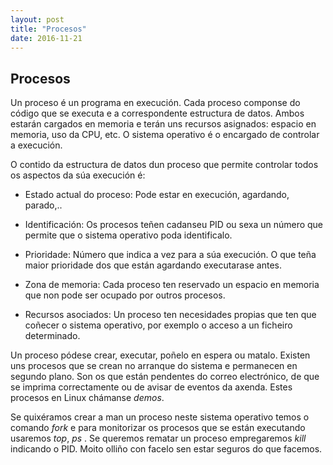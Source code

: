 ```yaml
---
layout: post
title: "Procesos"
date: 2016-11-21
---
```


## Procesos

Un proceso é un programa en execución. Cada proceso componse do código que se executa e a correspondente estructura de datos. Ambos estarán cargados en memoria e terán uns recursos asignados: espacio en memoria, uso da CPU, etc.  O sistema operativo é o encargado de controlar a execución.

O contido da estructura de datos dun proceso que  permite controlar todos os aspectos da súa execución é:


* Estado actual do proceso:  Pode estar en execución, agardando, parado,..


* Identificación:  Os procesos teñen cadanseu PID ou sexa un número que permite que o sistema operativo poda identificalo.


* Prioridade:  Número que indica a vez para a súa execución. O que teña maior prioridade dos que están agardando executarase antes.


* Zona de memoria:  Cada proceso ten reservado un espacio en memoria que non pode ser ocupado por outros procesos.


* Recursos asociados:  Un proceso ten necesidades propias que ten que coñecer o sistema operativo, por exemplo o acceso a un ficheiro  determinado.


Un proceso pódese crear, executar, poñelo en espera ou matalo. Existen uns procesos que se crean no arranque do sistema e permanecen en segundo plano. Son os que están pendentes do correo electrónico, de que se imprima correctamente ou de avisar de eventos da axenda. Estes procesos en Linux chámanse   _demos_.

Se quixéramos crear a man un proceso neste sistema operativo temos o comando   _fork_    e para monitorizar os procesos que se están executando usaremos   _top_, _ps_   . Se queremos rematar un proceso empregaremos   _kill_    indicando o PID. Moito olliño con facelo sen estar seguros do que facemos.
